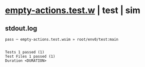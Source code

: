 # [empty-actions.test.w](../../../../../../examples/tests/sdk_tests/misc/empty-actions.test.w) | test | sim

## stdout.log
```log
pass ─ empty-actions.test.wsim » root/env0/test:main
 
 
Tests 1 passed (1)
Test Files 1 passed (1)
Duration <DURATION>
```

